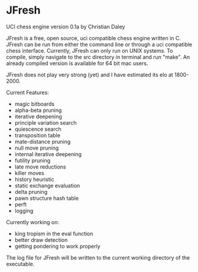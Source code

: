 JFresh
======

UCI chess engine
version 0.1a by Christian Daley

JFresh is a free, open source, uci compatible chess engine written in C. JFresh can be run from either the command 
line or through a uci compatible chess interface. Currently, JFresh can only run on UNIX systems. To compile, simply
navigate to the src directory in terminal and run "make". An already compiled version is available for 64 bit mac
users.

JFresh does not play very strong (yet) and I have estimated its elo at 1800-2000.

Current Features:
* magic bitboards
* alpha-beta pruning
* iterative deepening
* principle variation search
* quiescence search
* transposition table
* mate-distance pruning
* null move pruning
* internal iterative deepening
* futility pruning
* late move reductions
* killer moves
* history heuristic
* static exchange evaluation
* delta pruning
* pawn structure hash table
* perft
* logging

Currently working on:
* king tropism in the eval function
* better draw detection
* getting pondering to work properly

The log file for JFresh will be written to the current working directory of the executable.
